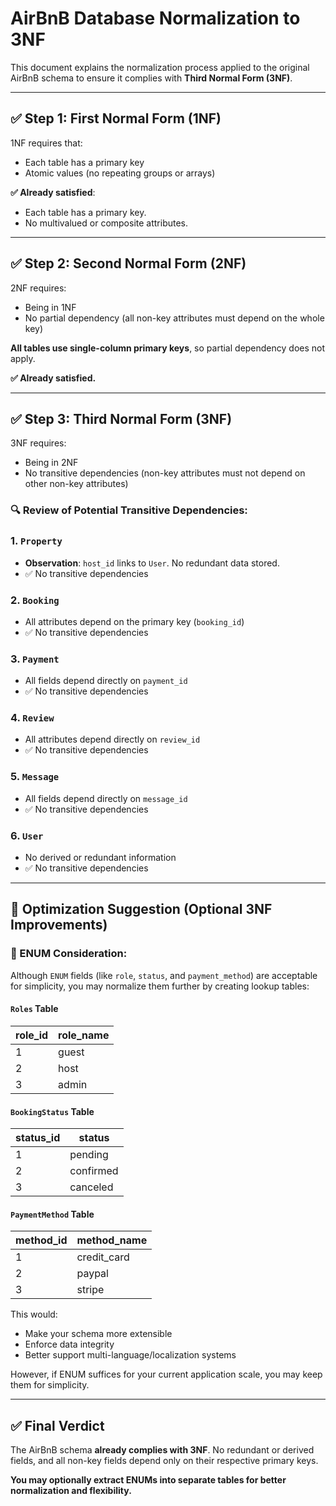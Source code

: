 # AirBnB Database Normalization to 3NF

This document explains the normalization process applied to the original AirBnB schema to ensure it complies with **Third Normal Form (3NF)**.

---

## ✅ Step 1: First Normal Form (1NF)
1NF requires that:
- Each table has a primary key
- Atomic values (no repeating groups or arrays)

**✅ Already satisfied**: 
- Each table has a primary key.
- No multivalued or composite attributes.

---

## ✅ Step 2: Second Normal Form (2NF)
2NF requires:
- Being in 1NF
- No partial dependency (all non-key attributes must depend on the whole key)

**All tables use single-column primary keys**, so partial dependency does not apply.

**✅ Already satisfied.**

---

## ✅ Step 3: Third Normal Form (3NF)
3NF requires:
- Being in 2NF
- No transitive dependencies (non-key attributes must not depend on other non-key attributes)

### 🔍 Review of Potential Transitive Dependencies:

### 1. `Property`
- **Observation**: `host_id` links to `User`. No redundant data stored.
- ✅ No transitive dependencies

### 2. `Booking`
- All attributes depend on the primary key (`booking_id`)
- ✅ No transitive dependencies

### 3. `Payment`
- All fields depend directly on `payment_id`
- ✅ No transitive dependencies

### 4. `Review`
- All attributes depend directly on `review_id`
- ✅ No transitive dependencies

### 5. `Message`
- All fields depend directly on `message_id`
- ✅ No transitive dependencies

### 6. `User`
- No derived or redundant information
- ✅ No transitive dependencies

---

## 🔄 Optimization Suggestion (Optional 3NF Improvements)

### 🔁 ENUM Consideration:
Although `ENUM` fields (like `role`, `status`, and `payment_method`) are acceptable for simplicity, you may normalize them further by creating lookup tables:

#### `Roles` Table
| role_id | role_name  |
|---------|------------|
| 1       | guest      |
| 2       | host       |
| 3       | admin      |

#### `BookingStatus` Table
| status_id | status      |
|-----------|-------------|
| 1         | pending     |
| 2         | confirmed   |
| 3         | canceled    |

#### `PaymentMethod` Table
| method_id | method_name |
|-----------|-------------|
| 1         | credit_card |
| 2         | paypal      |
| 3         | stripe      |

This would:
- Make your schema more extensible
- Enforce data integrity
- Better support multi-language/localization systems

However, if ENUM suffices for your current application scale, you may keep them for simplicity.

---

## ✅ Final Verdict
The AirBnB schema **already complies with 3NF**. 
No redundant or derived fields, and all non-key fields depend only on their respective primary keys.

**You may optionally extract ENUMs into separate tables for better normalization and flexibility.**
